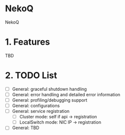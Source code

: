 NekoQ
=====

NekoQ

# 1. Features

TBD

# 2. TODO List

* [ ] General: graceful shutdown handling
* [ ] General: error handling and detailed error information
* [ ] General: profiling/debugging support
* [ ] General: configurations
* [ ] General: service registration
  * [ ] Cluster mode: self if api -> registration
  * [ ] LocalSwitch mode: NIC IP -> registration
* [ ] General: TBD
